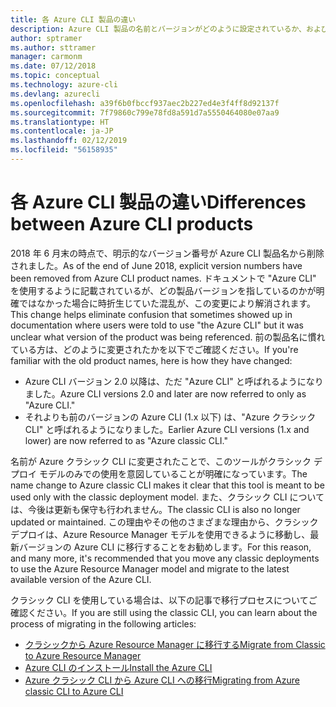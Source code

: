 ```yaml
---
title: 各 Azure CLI 製品の違い
description: Azure CLI 製品の名前とバージョンがどのように設定されているか、およびそのアップグレード方法について説明します。
author: sptramer
ms.author: sttramer
manager: carmonm
ms.date: 07/12/2018
ms.topic: conceptual
ms.technology: azure-cli
ms.devlang: azurecli
ms.openlocfilehash: a39f6b0fbccf937aec2b227ed4e3f4ff8d92137f
ms.sourcegitcommit: 7f79860c799e78fd8a591d7a5550464080e07aa9
ms.translationtype: HT
ms.contentlocale: ja-JP
ms.lasthandoff: 02/12/2019
ms.locfileid: "56158935"
---
```

# <a name="differences-between-azure-cli-products"></a><span data-ttu-id="2b58b-103">各 Azure CLI 製品の違い</span><span class="sxs-lookup"><span data-stu-id="2b58b-103">Differences between Azure CLI products</span></span>

<span data-ttu-id="2b58b-104">2018 年 6 月末の時点で、明示的なバージョン番号が Azure CLI 製品名から削除されました。</span><span class="sxs-lookup"><span data-stu-id="2b58b-104">As of the end of June 2018, explicit version numbers have been removed from Azure CLI product names.</span></span> <span data-ttu-id="2b58b-105">ドキュメントで "Azure CLI" を使用するように記載されているが、どの製品バージョンを指しているのかが明確ではなかった場合に時折生じていた混乱が、この変更により解消されます。</span><span class="sxs-lookup"><span data-stu-id="2b58b-105">This change helps eliminate confusion that sometimes showed up in documentation where users were told to use "the Azure CLI" but it was unclear what version of the product was being referenced.</span></span> <span data-ttu-id="2b58b-106">前の製品名に慣れている方は、どのように変更されたかを以下でご確認ください。</span><span class="sxs-lookup"><span data-stu-id="2b58b-106">If you're familiar with the old product names, here is how they have changed:</span></span>

* <span data-ttu-id="2b58b-107">Azure CLI バージョン 2.0 以降は、ただ "Azure CLI" と呼ばれるようになりました。</span><span class="sxs-lookup"><span data-stu-id="2b58b-107">Azure CLI versions 2.0 and later are now referred to only as "Azure CLI."</span></span>
* <span data-ttu-id="2b58b-108">それよりも前のバージョンの Azure CLI (1.x 以下) は、"Azure クラシック CLI" と呼ばれるようになりました。</span><span class="sxs-lookup"><span data-stu-id="2b58b-108">Earlier Azure CLI versions (1.x and lower) are now referred to as "Azure classic CLI."</span></span>

<span data-ttu-id="2b58b-109">名前が Azure クラシック CLI に変更されたことで、このツールがクラシック デプロイ モデルのみでの使用を意図していることが明確になっています。</span><span class="sxs-lookup"><span data-stu-id="2b58b-109">The name change to Azure classic CLI makes it clear that this tool is meant to be used only with the classic deployment model.</span></span> <span data-ttu-id="2b58b-110">また、クラシック CLI については、今後は更新も保守も行われません。</span><span class="sxs-lookup"><span data-stu-id="2b58b-110">The classic CLI is also no longer updated or maintained.</span></span> <span data-ttu-id="2b58b-111">この理由やその他のさまざまな理由から、クラシック デプロイは、Azure Resource Manager モデルを使用できるように移動し、最新バージョンの Azure CLI に移行することをお勧めします。</span><span class="sxs-lookup"><span data-stu-id="2b58b-111">For this reason, and many more, it's recommended that you move any classic deployments to use the Azure Resource Manager model and migrate to the latest available version of the Azure CLI.</span></span>

<span data-ttu-id="2b58b-112">クラシック CLI を使用している場合は、以下の記事で移行プロセスについてご確認ください。</span><span class="sxs-lookup"><span data-stu-id="2b58b-112">If you are still using the classic CLI, you can learn about the process of migrating in the following articles:</span></span>

* [<span data-ttu-id="2b58b-113">クラシックから Azure Resource Manager に移行する</span><span class="sxs-lookup"><span data-stu-id="2b58b-113">Migrate from Classic to Azure Resource Manager</span></span>](/azure/virtual-machines/linux/migration-classic-resource-manager-overview)
* [<span data-ttu-id="2b58b-114">Azure CLI のインストール</span><span class="sxs-lookup"><span data-stu-id="2b58b-114">Install the Azure CLI</span></span>](install-azure-cli.md)
* [<span data-ttu-id="2b58b-115">Azure クラシック CLI から Azure CLI への移行</span><span class="sxs-lookup"><span data-stu-id="2b58b-115">Migrating from Azure classic CLI to Azure CLI</span></span>](https://github.com/Azure/azure-cli/blob/dev/doc/classic_cli_migration.md)
